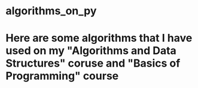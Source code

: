 # algorithms_on_py
# Here are some algorithms that I have used on my "Algorithms and Data Structures" coruse and "Basics of Programming" course

